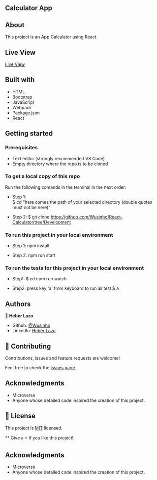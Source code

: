 ## Calculator App

## About

This project is an App Calculator using React

<!-- ![screenshot](./src/assets/Todo-list.png) -->

## Live View

[Live View](https://wusinho.github.io/React-Calculator/)

## Built with

- HTML
- Bootstrap
- JavaScript
- Webpack
- Package.json
- React

## Getting started

### Prerequisites

- Text editor (strongly recommended VS Code)
- Empty directory where the repo is to be cloned

### To get a local copy of this repo

Run the following comands in the terminal in the next order:

- Step 1:  
  $ cd "here comes the path of your selected directory (double quotes must not be here)"

- Step 2:
  $ git clone https://github.com/Wusinho/React-Calculator/tree/Development

### To run this project in your local environment

- Step 1:
  npm install

- Step 2:
  npm run start

### To run the tests for this project in your local environment

- Step1:
  $ cd npm run watch

- Step2:
  press key 'a' from keyboard to run all test
  $ a

## Authors

👤 **Heber Lazo**

- Github: [@Wusinho](https://github.com/Wusinho)
- LinkedIn: [Heber Lazo](https://www.linkedin.com/in/heber-lazo-benza-523266133/)

## 🤝 Contributing

Contributions, issues and feature requests are welcome!

Feel free to check the [issues page](https://github.com/Wusinho/React-Calculator/issues).

## Acknowledgments

- Microverse
- Anyone whose detailed code inspired the creation of this project.

## 📝 License

This project is [MIT](LICENSE) licensed.

\*\*
Give a ⭐️ if you like this project!

## Acknowledgments

- Microverse
- Anyone whose detailed code inspired the creation of this project.
